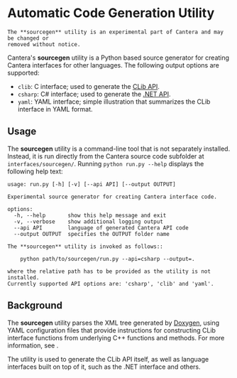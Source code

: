 # Automatic Code Generation Utility

```{warning}
The **sourcegen** utility is an experimental part of Cantera and may be changed or
removed without notice.
```

Cantera's **sourcegen** utility is a Python based source generator for creating Cantera
interfaces for other languages. The following output options are supported:

- `clib`: C interface; used to generate the [CLib API](../clib/index).
- `csharp`: C# interface; used to generate the [.NET API](../dotnet/index).
- `yaml`: YAML interface; simple illustration that summarizes the CLib interface in YAML
    format.

## Usage

The **sourcegen** utility is a command-line tool that is not separately installed.
Instead, it is run directly from the Cantera source code subfolder at
`interfaces/sourcegen/`. Running `python run.py --help` displays the following help
text:

```raw
usage: run.py [-h] [-v] [--api API] [--output OUTPUT]

Experimental source generator for creating Cantera interface code.

options:
  -h, --help       show this help message and exit
  -v, --verbose    show additional logging output
  --api API        language of generated Cantera API code
  --output OUTPUT  specifies the OUTPUT folder name

The **sourcegen** utility is invoked as follows::

    python path/to/sourcegen/run.py --api=csharp --output=.

where the relative path has to be provided as the utility is not installed.
Currently supported API options are: 'csharp', 'clib' and 'yaml'.
```

## Background

The **sourcegen** utility parses the XML tree generated by
[Doxygen](https://www.doxygen.org), using YAML configuration files that provide
instructions for constructing CLib interface functions from underlying C++ functions
and methods. For more information, see [](sourcegen-config).

The utility is used to generate the CLib API itself, as well as language interfaces
built on top of it, such as the .NET interface and others.
